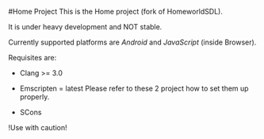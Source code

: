 #Home Project
This is the Home project (fork of HomeworldSDL).

It is under heavy development and NOT stable.

Currently supported platforms are *Android* and *JavaScript* (inside Browser).

Requisites are:
* Clang >= 3.0
* Emscripten = latest
Please refer to these 2 project how to set them up properly.

* SCons

!Use with caution!
